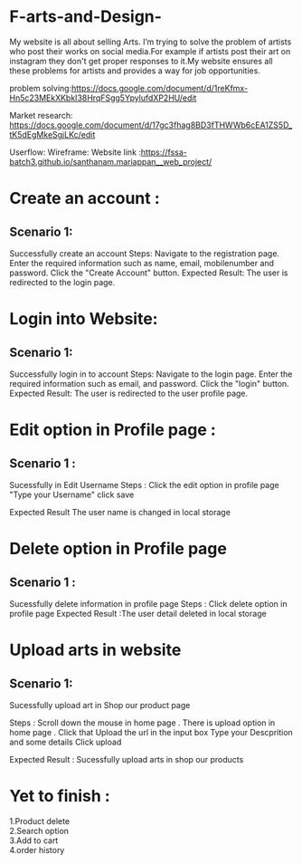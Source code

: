 # F-arts-and-Design-
My website is all about selling Arts. I’m trying to solve the problem of artists  who post their works on social media.For example if artists post their art on instagram they don't get proper responses to it.My website ensures all these problems for artists and provides a way for job opportunities.

problem solving:https://docs.google.com/document/d/1reKfmx-Hn5c23MEkXKbkI38HrqFSgg5YpylufdXP2HU/edit

Market research: https://docs.google.com/document/d/17gc3fhag8BD3fTHWWb6cEA1ZS5D_tK5dEgMkeSgjLKc/edit

Userflow: 
Wireframe: 
Website link  :https://fssa-batch3.github.io/santhanam.mariappan__web_project/




 <h1>Create an account :</h1>
 <h2>Scenario 1: </h2> Successfully create an account
Steps:
Navigate to the registration page.
Enter the required information such as name, email, mobilenumber and password.
Click the "Create Account" button.
Expected Result:
The user is redirected to the login page.


<h1>Login into Website:</h1>

<h2>Scenario 1:</h2> Successfully login in to account
Steps:
Navigate to the login page.
Enter the required information such as email, and password.
Click the "login" button.
Expected Result:
The user is redirected to the user profile page.


<h1>Edit option in Profile page :</h1>

<h2>Scenario 1 :</h2> Sucessfully in Edit Username
Steps :
Click the edit option in profile page 
"Type your Username"
click save 

Expected Result
The user name is changed in local storage 


<h1>Delete option in Profile page </h1>

<h2>Scenario 1 :</h2>Sucessfully delete information in profile page 
Steps :
Click delete option in profile page 
Expected Result :The user detail deleted in local storage 


<h1>Upload arts in website </h1>

<h2>Scenario 1:</h2> Sucessfully upload art in Shop our product page 

Steps :
Scroll down the mouse in home page . There is upload option in home page . Click that
Upload the url in the input box
Type your Descprition and some details
Click upload

Expected Result : Sucessfully upload arts in shop our products

<h1>Yet to finish :</h1>

1.Product delete<br>
2.Search option <br>
3.Add to cart <br>
4.order history <br>











